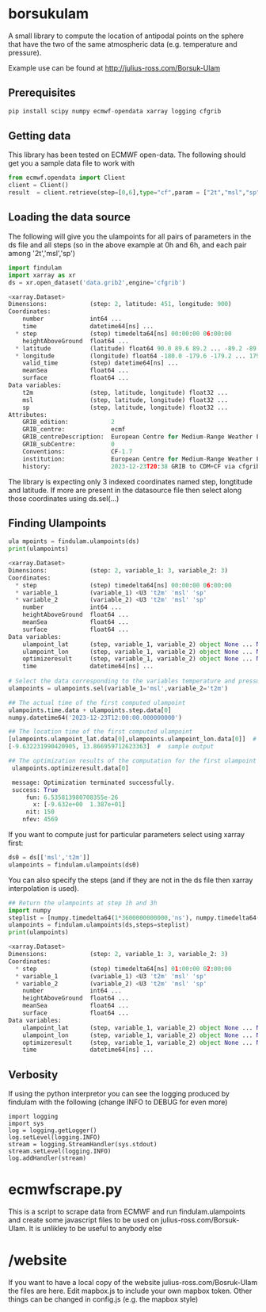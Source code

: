 # borsukulam

A small library to compute the location of antipodal points on the sphere that have the two of the same atmospheric data (e.g. temperature and pressure).

Example use can be found at http://julius-ross.com/Borsuk-Ulam

## Prerequisites

```python
pip install scipy numpy ecmwf-opendata xarray logging cfgrib
```

## Getting data

This library has been tested on ECMWF open-data.   The following should get you a sample data file to work with

```python
from ecmwf.opendata import Client
client = Client()
result  = client.retrieve(step=[0,6],type="cf",param = ["2t","msl","sp"],target="data.grib2")

```


## Loading the data source

The following will give you the ulampoints for all pairs of parameters in the ds file and all steps (so in the above example at 0h and 6h, and each pair among '2t','msl','sp')

```python
import findulam
import xarray as xr
ds = xr.open_dataset('data.grib2',engine='cfgrib')

<xarray.Dataset>
Dimensions:            (step: 2, latitude: 451, longitude: 900)
Coordinates:
    number             int64 ...
    time               datetime64[ns] ...
  * step               (step) timedelta64[ns] 00:00:00 06:00:00
    heightAboveGround  float64 ...
  * latitude           (latitude) float64 90.0 89.6 89.2 ... -89.2 -89.6 -90.0
  * longitude          (longitude) float64 -180.0 -179.6 -179.2 ... 179.2 179.6
    valid_time         (step) datetime64[ns] ...
    meanSea            float64 ...
    surface            float64 ...
Data variables:
    t2m                (step, latitude, longitude) float32 ...
    msl                (step, latitude, longitude) float32 ...
    sp                 (step, latitude, longitude) float32 ...
Attributes:
    GRIB_edition:            2
    GRIB_centre:             ecmf
    GRIB_centreDescription:  European Centre for Medium-Range Weather Forecasts
    GRIB_subCentre:          0
    Conventions:             CF-1.7
    institution:             European Centre for Medium-Range Weather Forecasts
    history:                 2023-12-23T20:38 GRIB to CDM+CF via cfgrib-0.9.1...
```

The library is expecting only 3 indexed coordinates named step, longtitude and latitude.  If more are present in the datasource file then select along those coordinates using ds.sel(...)

## Finding Ulampoints

```python
ula mpoints = findulam.ulampoints(ds)
print(ulampoints)

<xarray.Dataset>
Dimensions:            (step: 2, variable_1: 3, variable_2: 3)
Coordinates:
  * step               (step) timedelta64[ns] 00:00:00 06:00:00
  * variable_1         (variable_1) <U3 't2m' 'msl' 'sp'
  * variable_2         (variable_2) <U3 't2m' 'msl' 'sp'
    number             int64 ...
    heightAboveGround  float64 ...
    meanSea            float64 ...
    surface            float64 ...
Data variables:
    ulampoint_lat      (step, variable_1, variable_2) object None ... None
    ulampoint_lon      (step, variable_1, variable_2) object None ... None
    optimizeresult     (step, variable_1, variable_2) object None ... None
    time               datetime64[ns] ...
    
# Select the data corresponding to the variables temperature and pressure
ulampoints = ulampoints.sel(variable_1='msl',variable_2='t2m')

## The actual time of the first computed ulampoint
ulampoints.time.data + ulampoints.step.data[0]
numpy.datetime64('2023-12-23T12:00:00.000000000')

## The location time of the first computed ulampoint
[ulampoints.ulampoint_lat.data[0],ulampoints.ulampoint_lon.data[0]]  # sample output; will be None if numerical method is not succesful within tolerance
[-9.632231990420905, 13.866959712623363]  #  sample output

## The optimization results of the computation for the first ulampoint (sample output)
 ulampoints.optimizeresult.data[0]

 message: Optimization terminated successfully.
 success: True
     fun: 6.535813980708355e-26
       x: [-9.632e+00  1.387e+01]
     nit: 150
    nfev: 4569


```

If you want to compute just for particular parameters select using xarray first:

```python
ds0 = ds[['msl','t2m']]
ulampoints = findulam.ulampoints(ds0)
```

You can also specify the steps (and if they are not in the ds file then xarray interpolation is used).  

```python
## Return the ulampoints at step 1h and 3h
import numpy
steplist = [numpy.timedelta64(1*3600000000000,'ns'), numpy.timedelta64(2*3600000000000,'ns')]
ulampoints = findulam.ulampoints(ds,steps=steplist)
print(ulampoints)

<xarray.Dataset>
Dimensions:            (step: 2, variable_1: 3, variable_2: 3)
Coordinates:
  * step               (step) timedelta64[ns] 01:00:00 02:00:00
  * variable_1         (variable_1) <U3 't2m' 'msl' 'sp'
  * variable_2         (variable_2) <U3 't2m' 'msl' 'sp'
    number             int64 ...
    heightAboveGround  float64 ...
    meanSea            float64 ...
    surface            float64 ...
Data variables:
    ulampoint_lat      (step, variable_1, variable_2) object None ... None
    ulampoint_lon      (step, variable_1, variable_2) object None ... None
    optimizeresult     (step, variable_1, variable_2) object None ... None
    time               datetime64[ns] ...

```
## Verbosity

If using the python interpretor you can see the logging produced by findulam with the following (change INFO to DEBUG for even more)

```
import logging
import sys
log = logging.getLogger()
log.setLevel(logging.INFO)
stream = logging.StreamHandler(sys.stdout)
stream.setLevel(logging.INFO)
log.addHandler(stream)
```

# ecmwfscrape.py

This is a script to scrape data from ECMWF and run findulam.ulampoints and create some javascript files to be used on julius-ross.com/Borsuk-Ulam.  It is unlikley to be useful to anybody else

# /website

If you want to have a local copy of the website julius-ross.com/Bosruk-Ulam the files are here.  Edit mapbox.js to include your own mapbox token.  Other things can be changed in config.js (e.g. the mapbox style)